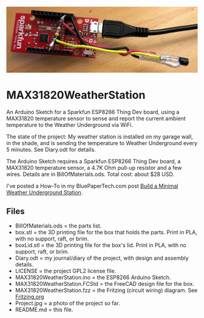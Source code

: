 ![The Project so far](https://github.com/bneedhamia/MAX31820WeatherStation/blob/master/Project.jpg)
# MAX31820WeatherStation
An Arduino Sketch for a Sparkfun ESP8266 Thing Dev board, using a MAX31820 temperature sensor to sense and report the current ambient temperature to the Weather Underground via WiFi.

The state of the project: My weather station is installed on my garage wall, in the shade, and is sending the temperature to Weather Underground every 5 minutes. See Diary.odt for details.

The Arduino Sketch requires a Sparkfun ESP8266 Thing Dev board, a MAX31820 temperature sensor, a 4.7K Ohm pull-up resistor and a few wires. Details are in BillOfMaterials.ods. Total cost: about $28 USD.

I've posted a How-To in my BluePaperTech.com post [Build a Minimal Weather Underground Station](https://bluepapertech.com/electronics/build-a-minimal-weather-underground-station/).

## Files
* BillOfMaterials.ods = the parts list.
* box.stl = the 3D printing file for the box that holds the parts. Print in PLA, with no support, raft, or brim.
* boxLid.stl = the 3D printing file for the box's lid. Print in PLA, with no support, raft, or brim.
* Diary.odt = my journal/diary of the project, with design and assembly details.
* LICENSE = the project GPL2 license file.
* MAX31820WeatherStation.ino = the ESP8266 Arduino Sketch.
* MAX31820WeatherStation.FCStd = the FreeCAD design file for the box.
* MAX31820WeatherStation.fzz = the Fritzing (circuit wiring) diagram. See [Fritzing.org](http://fritzing.org)
* Project.jpg = a photo of the project so far.
* README.md = this file.
